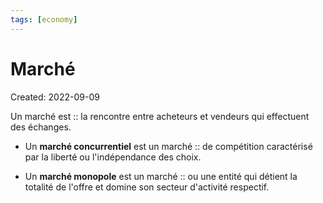 ```yaml
---
tags: [economy] 
---
```

# Marché
Created: 2022-09-09

Un marché est :: la rencontre entre acheteurs et vendeurs qui effectuent des échanges.
<!--SR:!2022-09-20,8,250-->

- Un **marché concurrentiel** est un marché :: de compétition caractérisé par la liberté ou l'indépendance des choix.
<!--SR:!2022-10-09,20,250-->
- Un **marché monopole** est un marché :: ou une entité qui détient la totalité de l'offre et domine son secteur d'activité respectif.
<!--SR:!2022-09-20,5,248-->
